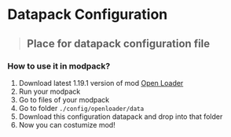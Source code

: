 # Datapack Configuration
> ## Place for datapack configuration file

### How to use it in modpack?
1. Download latest 1.19.1 version of mod [Open Loader](https://www.curseforge.com/minecraft/mc-mods/open-loader/files)
2. Run your modpack
3. Go to files of your modpack
4. Go to folder `./config/openloader/data`
5. Download this configuration datapack and drop into that folder
6. Now you can costumize mod!
